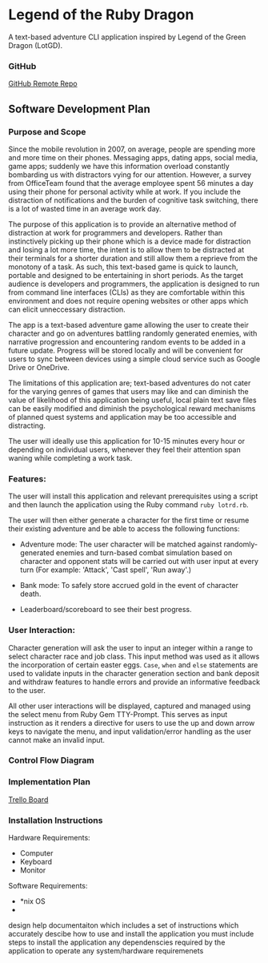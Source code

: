 # **Legend of the Ruby Dragon**

A text-based adventure CLI application inspired by Legend of the Green Dragon (LotGD).

### **GitHub**

[GitHub Remote Repo](https://www.github.com/thejayneo/cli-app)

## **Software Development Plan**

### **Purpose and Scope**

Since the mobile revolution in 2007, on average, people are spending more and more time on their phones. Messaging apps, dating apps, social media, game apps; suddenly we have this information overload constantly bombarding us with distractors vying for our attention. However, a survey from OfficeTeam found that the average employee spent 56 minutes a day using their phone for personal activity while at work. If you include the distraction of notifications and the burden of cognitive task switching, there is a lot of wasted time in an average work day.

The purpose of this application is to provide an alternative method of distraction at work for programmers and developers. Rather than instinctively picking up their phone which is a device made for distraction and losing a lot more time, the intent is to allow them to be distracted at their terminals for a shorter duration and still allow them a reprieve from the monotony of a task. As such, this text-based game is quick to launch, portable and designed to be entertaining in short periods. As the target audience is developers and programmers, the application is designed to run from command line interfaces (CLIs) as they are comfortable within this environment and does not require opening websites or other apps which can elicit unneccessary distraction.

The app is a text-based adventure game allowing the user to create their character and go on adventures battling randomly generated enemies, with narrative progression and encountering random events to be added in a future update. Progress will be stored locally and will be convenient for users to sync between devices using a simple cloud service such as Google Drive or OneDrive.

The limitations of this application are; text-based adventures do not cater for the varying genres of games that users may like and can diminish the value of likelihood of this application being useful, local plain text save files can be easily modified and diminish the psychological reward mechanisms of planned quest systems and application may be too accessible and distracting.

The user will ideally use this application for 10-15 minutes every hour or depending on individual users, whenever they feel their attention span waning while completing a work task.

### **Features:**

The user will install this application and relevant prerequisites using a script and then launch the application using the Ruby command `ruby lotrd.rb`.

The user will then either generate a character for the first time or resume their existing adventure and be able to access the following functions:

- Adventure mode: The user character will be matched against randomly-generated enemies and turn-based combat simulation based on character and opponent stats will be carried out with user input at every turn (For example: 'Attack', 'Cast spell', 'Run away'.)

- Bank mode: To safely store accrued gold in the event of character death.

- Leaderboard/scoreboard to see their best progress.

### **User Interaction:**

Character generation will ask the user to input an integer within a range to select character race and job class. This input method was used as it allows the incorporation of certain easter eggs. `Case`, `when` and `else` statements are used to validate inputs in the character generation section and bank deposit and withdraw features to handle errors and provide an informative feedback to the user.

All other user interactions will be displayed, captured and managed using the select menu from Ruby Gem TTY-Prompt. This serves as input instruction as it renders a directive for users to use the up and down arrow keys to navigate the menu, and input validation/error handling as the user cannot make an invalid input.

### **Control Flow Diagram**

### **Implementation Plan**

[Trello Board](https://trello.com/b/LUZCBm3l/cli-app)

### **Installation Instructions**

Hardware Requirements:
* Computer
* Keyboard
* Monitor

Software Requirements:
* *nix OS
* 

design help documentaiton which includes a set of instructions which accurately descibe how to use and install the application
you must include steps to install the application
any dependenscies required by the application to operate
any system/hardware requiremenets

